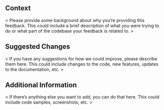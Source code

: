 ## Context
< Please provide some background about why you’re providing this feedback. This could include a brief description of what you were trying to do or what part of the codebase your feedback is related to. >

## Suggested Changes
< If you have any suggestions for how we could improve, please describe them here. This could include changes to the code, new features, updates to the documentation, etc. >

## Additional Information
< If there’s anything else you want to add, you can do that here. This could include code samples, screenshots, etc. >
